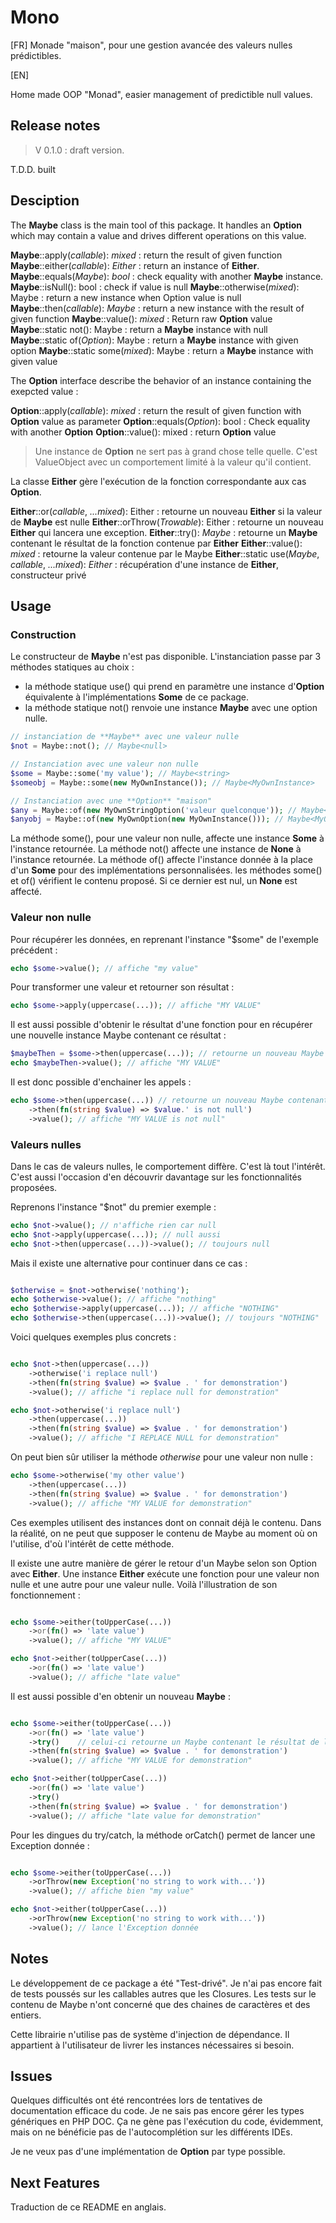# Mono

[FR]
Monade "maison", pour une gestion avancée des valeurs nulles prédictibles.

[EN]

Home made OOP "Monad", easier management of predictible null values.

## Release notes

> V 0.1.0 : draft version.

T.D.D. built

## Desciption

The **Maybe** class is the main tool of this package. It handles an **Option** which may contain a value and drives different operations on this value.

**Maybe**::apply(_callable_): _mixed_ : return the result of given function
**Maybe**::either(_callable_): _Either_ : return an instance of **Either**.
**Maybe**::equals(_Maybe_): _bool_ : check equality with another **Maybe** instance.
**Maybe**::isNull(): bool : check if value is null
**Maybe**::otherwise(_mixed_): Maybe : return a new instance when Option value is null
**Maybe**::then(_callable_): _Maybe_ : return a new instance with the result of given function
**Maybe**::value(): _mixed_ : Return raw **Option** value
**Maybe**::static not(): Maybe : return a **Maybe** instance with null
**Maybe**::static of(_Option_): Maybe : return a **Maybe** instance with given option
**Maybe**::static some(_mixed_): Maybe : return a **Maybe** instance with given value

The **Option** interface describe the behavior of an instance containing the exepcted value :

**Option**::apply(_callable_): _mixed_ : return the result of given function with **Option** value as parameter
**Option**::equals(_Option_): bool : Check equality with another **Option**
**Option**::value(): mixed : return **Option** value

> Une instance de **Option** ne sert pas à grand chose telle quelle. C'est ValueObject avec un comportement limité à la valeur qu'il contient.

La classe **Either** gère l'exécution de la fonction correspondante aux cas **Option**.

**Either**::or(_callable_, _...mixed_): Either : retourne un nouveau **Either** si la valeur de **Maybe** est nulle
**Either**::orThrow(_Trowable_): Either : retourne un nouveau **Either** qui lancera une exception.
**Either**::try(): _Maybe_ : retourne un **Maybe** contenant le résultat de la fonction contenue par **Either**
**Either**::value(): _mixed_ : retourne la valeur contenue par le Maybe
**Either**::static use(_Maybe_, _callable_, _...mixed_): _Either_ : récupération d'une instance de **Either**, constructeur privé

## Usage

### Construction

Le constructeur de **Maybe** n'est pas disponible. L'instanciation passe par 3 méthodes statiques au choix :

- la méthode statique use() qui prend en paramètre une instance d'**Option** équivalente à l'implémentations **Some** de ce package.
- la méthode statique not() renvoie une instance **Maybe** avec une option nulle.

```php
// instanciation de **Maybe** avec une valeur nulle
$not = Maybe::not(); // Maybe<null>

// Instanciation avec une valeur non nulle
$some = Maybe::some('my value'); // Maybe<string>
$someobj = Maybe::some(new MyOwnInstance()); // Maybe<MyOwnInstance>

// Instanciation avec une **Option** "maison"
$any = Maybe::of(new MyOwnStringOption('valeur quelconque')); // Maybe<string>
$anyobj = Maybe::of(new MyOwnOption(new MyOwnInstance())); // Maybe<MyOwnInstance>

```

La méthode some(), pour une valeur non nulle, affecte une instance **Some** à l'instance retournée.
La méthode not() affecte une instance de **None** à l'instance retournée.
La méthode of() affecte l'instance donnée à la place d'un **Some** pour des implémentations personnalisées.
les méthodes some() et of() vérifient le contenu proposé. Si ce dernier est nul, un **None** est affecté.

### Valeur non nulle

Pour récupérer les données, en reprenant l'instance "$some" de l'exemple précédent :

```php
echo $some->value(); // affiche "my value"

```

Pour transformer une valeur et retourner son résultat :

```php
echo $some->apply(uppercase(...)); // affiche "MY VALUE"

```

Il est aussi possible d'obtenir le résultat d'une fonction pour en récupérer une nouvelle instance Maybe contenant ce résultat :

```php
$maybeThen = $some->then(uppercase(...)); // retourne un nouveau Maybe contenant "MY VALUE"
echo $maybeThen->value(); // affiche "MY VALUE"

```

Il est donc possible d'enchainer les appels :

```php
echo $some->then(uppercase(...)) // retourne un nouveau Maybe contenant "MY VALUE"
    ->then(fn(string $value) => $value.' is not null')
    ->value(); // affiche "MY VALUE is not null"

```

### Valeurs nulles

Dans le cas de valeurs nulles, le comportement diffère. C'est là tout l'intérêt.
C'est aussi l'occasion d'en découvrir davantage sur les fonctionnalités proposées.

Reprenons l'instance "$not" du premier exemple :

```php
echo $not->value(); // n'affiche rien car null
echo $not->apply(uppercase(...)); // null aussi
echo $not->then(uppercase(...))->value(); // toujours null

```

Mais il existe une alternative pour continuer dans ce cas :

```php

$otherwise = $not->otherwise('nothing');
echo $otherwise->value(); // affiche "nothing"
echo $otherwise->apply(uppercase(...)); // affiche "NOTHING"
echo $otherwise->then(uppercase(...))->value(); // toujours "NOTHING"

```

Voici quelques exemples plus concrets :

```php

echo $not->then(uppercase(...))
    ->otherwise('i replace null')
    ->then(fn(string $value) => $value . ' for demonstration')
    ->value(); // affiche "i replace null for demonstration"

echo $not->otherwise('i replace null')
    ->then(uppercase(...))
    ->then(fn(string $value) => $value . ' for demonstration')
    ->value(); // affiche "I REPLACE NULL for demonstration"

```

On peut bien sûr utiliser la méthode _otherwise_ pour une valeur non nulle :

```php
echo $some->otherwise('my other value')
    ->then(uppercase(...))
    ->then(fn(string $value) => $value . ' for demonstration')
    ->value(); // affiche "MY VALUE for demonstration"

```

Ces exemples utilisent des instances dont on connait déjà le contenu.
Dans la réalité, on ne peut que supposer le contenu de Maybe au moment où on l'utilise, d'où l'intérêt de cette méthode.

Il existe une autre manière de gérer le retour d'un Maybe selon son Option avec **Either**.
Une instance **Either** exécute une fonction pour une valeur non nulle et une autre pour une valeur nulle.
Voilà l'illustration de son fonctionnement :

```php

echo $some->either(toUpperCase(...))
    ->or(fn() => 'late value')
    ->value(); // affiche "MY VALUE"

echo $not->either(toUpperCase(...))
    ->or(fn() => 'late value')
    ->value(); // affiche "late value"

```

Il est aussi possible d'en obtenir un nouveau **Maybe** :

```php

echo $some->either(toUpperCase(...))
    ->or(fn() => 'late value')
    ->try()    // celui-ci retourne un Maybe contenant le résultat de la fonction exécutée
    ->then(fn(string $value) => $value . ' for demonstration')
    ->value(); // affiche "MY VALUE for demonstration"

echo $not->either(toUpperCase(...))
    ->or(fn() => 'late value')
    ->try()
    ->then(fn(string $value) => $value . ' for demonstration')
    ->value(); // affiche "late value for demonstration"

```
Pour les dingues du try/catch, la méthode orCatch() permet de lancer une Exception donnée :

```php

echo $some->either(toUpperCase(...))
    ->orThrow(new Exception('no string to work with...'))
    ->value(); // affiche bien "my value"

echo $not->either(toUpperCase(...))
    ->orThrow(new Exception('no string to work with...'))
    ->value(); // lance l'Exception donnée

```

## Notes

Le développement de ce package a été "Test-drivé".
Je n'ai pas encore fait de tests poussés sur les callables autres que les Closures.
Les tests sur le contenu de Maybe n'ont concerné que des chaines de caractères et des entiers.

Cette librairie n'utilise pas de système d'injection de dépendance. Il appartient à l'utilisateur de livrer les instances nécessaires si besoin.

## Issues

Quelques difficultés ont été rencontrées lors de tentatives de documentation efficace du code.
Je ne sais pas encore gérer les types génériques en PHP DOC.
Ça ne gène pas l'exécution du code, évidemment, mais on ne bénéficie pas de l'autocomplétion sur les différents IDEs.

Je ne veux pas d'une implémentation de **Option** par type possible.

## Next Features

Traduction de ce README en anglais.
